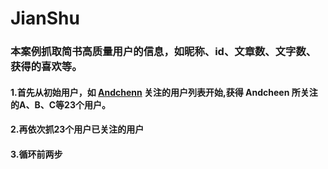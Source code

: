 # JianShu

### 本案例抓取简书高质量用户的信息，如昵称、id、文章数、文字数、获得的喜欢等。

#### 1.首先从初始用户，如 [Andchenn](https://www.jianshu.com/users/e4069496e5e6/following) 关注的用户列表开始,获得 Andcheen 所关注的A、B、C等23个用户。
#### 2.再依次抓23个用户已关注的用户
#### 3.循环前两步


